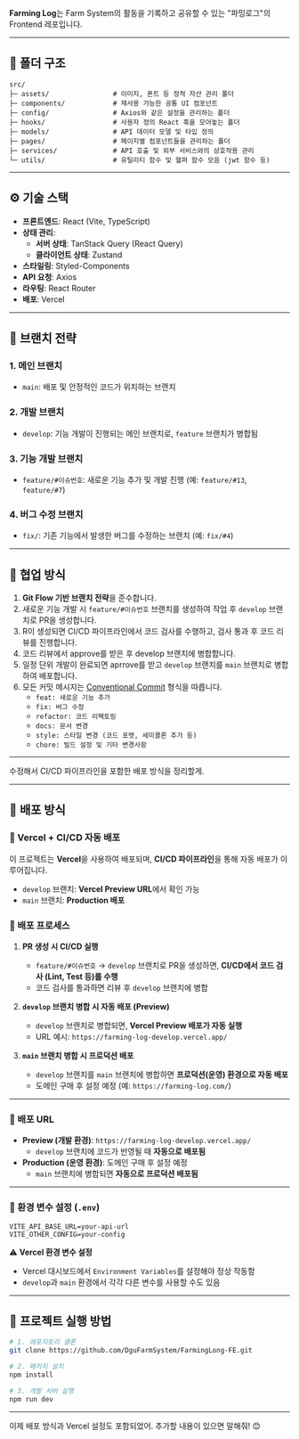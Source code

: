 **Farming Log**는 Farm System의 활동을 기록하고 공유할 수 있는 "파밍로그"의 Frontend 레포입니다.

---

## 📁 폴더 구조

```
src/
├─ assets/                # 이미지, 폰트 등 정적 자산 관리 폴더
├─ components/            # 재사용 가능한 공통 UI 컴포넌트
├─ config/                # Axios와 같은 설정을 관리하는 폴더
├─ hooks/                 # 사용자 정의 React 훅을 모아놓는 폴더
├─ models/                # API 데이터 모델 및 타입 정의
├─ pages/                 # 페이지별 컴포넌트들을 관리하는 폴더
├─ services/              # API 호출 및 외부 서비스와의 상호작용 관리
└─ utils/                 # 유틸리티 함수 및 헬퍼 함수 모음 (jwt 함수 등)
```

---

## ⚙️ 기술 스택

- **프론트엔드**: React (Vite, TypeScript)
- **상태 관리**:
  - **서버 상태**: TanStack Query (React Query)
  - **클라이언트 상태**: Zustand
- **스타일링**: Styled-Components
- **API 요청**: Axios
- **라우팅**: React Router
- **배포**: Vercel

---

## 📌 브랜치 전략

### 1. **메인 브랜치**

- `main`: 배포 및 안정적인 코드가 위치하는 브랜치

### 2. **개발 브랜치**

- `develop`: 기능 개발이 진행되는 메인 브랜치로, `feature` 브랜치가 병합됨

### 3. **기능 개발 브랜치**

- `feature/#이슈번호`: 새로운 기능 추가 및 개발 진행 (예: `feature/#13`, `feature/#7`)

### 4. **버그 수정 브랜치**

- `fix/`: 기존 기능에서 발생한 버그를 수정하는 브랜치 (예: `fix/#4`)

---

## 👥 협업 방식

1. **Git Flow 기반 브랜치 전략**을 준수합니다.
2. 새로운 기능 개발 시 `feature/#이슈번호` 브랜치를 생성하여 작업 후 `develop` 브랜치로 PR을 생성합니다.
3. R이 생성되면 CI/CD 파이프라인에서 코드 검사를 수행하고, 검사 통과 후 코드 리뷰를 진행합니다.
4. 코드 리뷰에서 approve를 받은 후 develop 브랜치에 병합합니다.
5. 일정 단위 개발이 완료되면 aprrove를 받고 `develop` 브랜치를 `main` 브랜치로 병합하여 배포합니다.
6. 모든 커밋 메시지는 [Conventional Commit](https://www.conventionalcommits.org/en/v1.0.0/) 형식을 따릅니다.
   - `feat: 새로운 기능 추가`
   - `fix: 버그 수정`
   - `refactor: 코드 리팩토링`
   - `docs: 문서 변경`
   - `style: 스타일 변경 (코드 포맷, 세미콜론 추가 등)`
   - `chore: 빌드 설정 및 기타 변경사항`

---

수정해서 CI/CD 파이프라인을 포함한 배포 방식을 정리할게.

---

## 🚀 배포 방식

### 📍 Vercel + CI/CD 자동 배포

이 프로젝트는 **Vercel**을 사용하여 배포되며, **CI/CD 파이프라인**을 통해 자동 배포가 이루어집니다.

- `develop` 브랜치: **Vercel Preview URL**에서 확인 가능
- `main` 브랜치: **Production 배포**

### 📌 배포 프로세스

1. **PR 생성 시 CI/CD 실행**

   - `feature/#이슈번호` → `develop` 브랜치로 PR을 생성하면, **CI/CD에서 코드 검사 (Lint, Test 등)를 수행**
   - 코드 검사를 통과하면 리뷰 후 `develop` 브랜치에 병합

2. **`develop` 브랜치 병합 시 자동 배포 (Preview)**

   - `develop` 브랜치로 병합되면, **Vercel Preview 배포가 자동 실행**
   - URL 예시: `https://farming-log-develop.vercel.app/`

3. **`main` 브랜치 병합 시 프로덕션 배포**
   - `develop` 브랜치를 `main` 브랜치에 병합하면 **프로덕션(운영) 환경으로 자동 배포**
   - 도메인 구매 후 설정 예정 (예: `https://farming-log.com/`)

---

### 📌 배포 URL

- **Preview (개발 환경)**: `https://farming-log-develop.vercel.app/`
  - `develop` 브랜치에 코드가 반영될 때 **자동으로 배포됨**
- **Production (운영 환경)**: 도메인 구매 후 설정 예정
  - `main` 브랜치에 병합되면 **자동으로 프로덕션 배포됨**

---

### 🔧 환경 변수 설정 (`.env`)

```env
VITE_API_BASE_URL=your-api-url
VITE_OTHER_CONFIG=your-config
```

⚠ **Vercel 환경 변수 설정**

- Vercel 대시보드에서 `Environment Variables`를 설정해야 정상 작동함
- `develop`과 `main` 환경에서 각각 다른 변수를 사용할 수도 있음

---

## 📢 프로젝트 실행 방법

```bash
# 1. 레포지토리 클론
git clone https://github.com/DguFarmSystem/FarmingLong-FE.git

# 2. 패키지 설치
npm install

# 3. 개발 서버 실행
npm run dev
```

---

이제 배포 방식과 Vercel 설정도 포함되었어. 추가할 내용이 있으면 말해줘! 😊
